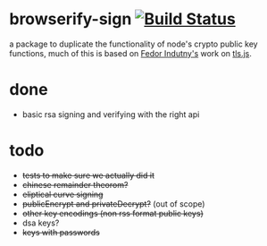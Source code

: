 browserify-sign [![Build Status](https://travis-ci.org/calvinmetcalf/browserify-sign.svg)](https://travis-ci.org/calvinmetcalf/browserify-sign)
===

a package to duplicate the functionality of node's crypto public key functions, much of this is based on [Fedor Indutny's](https://github.com/indutny) work on [tls.js](https://github.com/indutny/tls.js).

# done

- basic rsa signing and verifying with the right api

# todo

- ~~tests to make sure we actually did it~~
- ~~chinese remainder theorom?~~
- ~~eliptical curve signing~~
- ~~publicEncrypt and privateDecrypt?~~ (out of scope)
- ~~other key encodings (non rss format public keys)~~
- dsa keys?
- ~~keys with passwords~~